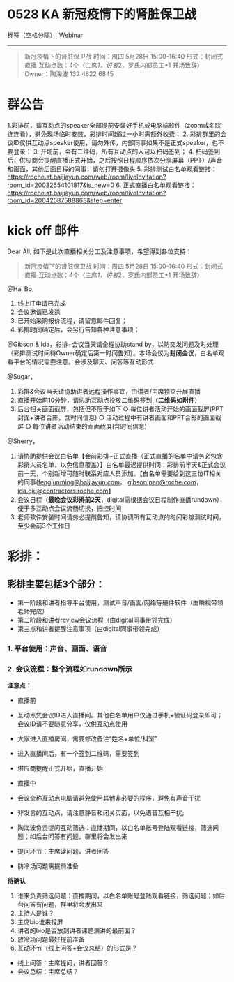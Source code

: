 # 0528 KA 新冠疫情下的肾脏保卫战

标签（空格分隔）：Webinar

---
> 新冠疫情下的肾脏保卫战
时间：周四 5月28日 15:00-16:40
形式：封闭式直播
互动点数：4个（主席*1，讲者*2，罗氏内部员工*1 开场致辞）
Owner：陶海波  132 4822 6845


# 群公告
1.彩排前，请互动点的speaker全部提前安装好手机或电脑端软件（zoom或名院连连看），避免现场临时安装，彩排时间超过一小时需额外收费；
2. 彩排群里的会议ID仅供互动点speaker使用，请勿外传，内部同事如果不是正式speaker，也不要登录；
3. 开场前，会有二维码，所有互动点的人可以扫码签到；
4. 扫码签到后，供应商会提醒直播正式开始，之后按照日程顺序依次分享屏幕（PPT）/声音和画面，其他后面日程的同事，请勿打开摄像头
5. 彩排测试白名单观看链接： 
https://roche.at.baijiayun.com/web/room/liveInvitation?room_id=20032654101817&is_new=0
6. 正式直播白名单观看链接：
https://roche.at.baijiayun.com/web/room/liveInvitation?room_id=20042587588863&step=enter



# kick off 邮件
Dear All,
如下是此次直播相关分工及注意事项，希望得到各位支持：

> 新冠疫情下的肾脏保卫战
时间：周四 5月28日 15:00-16:40
形式：封闭式直播
互动点数：4个（主席*1，讲者*2，罗氏内部员工*1 开场致辞）

@Hai Bo,
1. 线上IT申请已完成
2. 会议邀请已发送
3. 已开始采购报价流程，请留意邮件回复；
4. 彩排时间确定后，会另行告知各种注意事项；


@Gibson & Ida，彩排+会议当天请全程协助stand by，以防突发问题及时处理（彩排测试时间待Owner确定后第一时间告知）。本场会议为**封闭会议**，白名单观看平台的情况需要注意。会涉及聊天、问答等互动形式

@Sugar，
1. 彩排&会议当天请协助讲者远程操作事宜，由讲者/主席独立开展直播
2. 直播开始前10分钟，请协助互动点投放二维码签到（**二维码如附件**）
3. 后台相关画面截屏，包括但不限于如下
	○ 每位讲者活动开始的画面截屏(PPT封面+讲者合影，含时间信息)
	○ 活动过程中有讲者画面和PPT合影的画面截屏
	○ 每位讲者活动结束的画面截屏(含时间信息)

@Sherry，
1. 请协助提供会议白名单【会前彩排+正式直播（正式直播的名单中请务必包含彩排人员名单，以免信息覆盖）】白名单最迟提供时间：彩排前半天&正式会议前一天，个别新增可随时联系对应人员添加。【白名单需要给到这三位IT相关的同事(fengjunming@baijiayun.com， gibson.pan@roche.com，ida.qiu@contractors.roche.com】
2. 会议日程（**最晚会议彩排前2天**，digital需根据会议日程制作直播rundown），便于多互动点会议流畅切换，把控时间  
3. 老师软件安装时间请务必提前告知，请协调所有互动点的时间彩排测试时间，至少会前3个工作日

# 彩排：
## 彩排主要包括3个部分：
- 第一阶段和讲者指导平台使用，测试声音/画面/网络等硬件软件（由瞬视带领老师完成）
- 第二阶段和讲者review会议流程（由digital同事带领完成）
- 第三点和讲者提醒注意事项（由digital同事带领完成）

### 1. 平台使用：声音、画面、语音

### 2. 会议流程：整个流程如rundown所示
**注意点：**

- 直播前
 - 互动点凭会议ID进入直播间。其他白名单用户仅通过手机+验证码登录即可；会议ID请不要随意分享，仅供互动点使用
 - 大家进入直播房间，需要修改备注“姓名+单位/科室”
 - 进入直播间后，有一个签到二维码，需要签到
 - 供应商提醒正式开始，直播开始

- 直播中
 - 会议全称互动点电脑请避免使用其他非必要的程序，避免有声音干扰
 - 非发言的互动点，请注意静音和闭关页面，以免语音互相干扰;
 - 陶海波负责提问互动筛选：直播期间，以白名单账号登陆观看链接，筛选问题；如后台问答有问题，群里将会发出来
 - 提问环节：主席读问题，讲者回答
 - 防冷场问题需提前准备



**待确认**
1. 谁来负责筛选问题：直播期间，以白名单账号登陆观看链接，筛选问题；如后台问答有问题，群里将会发出来
2. 主持人是谁？
3. 主席bio谁来投屏
4. 讲者的bio是否放到讲者课题演讲的最前面？
5. 放冷场问题最好提前准备
6. 互动环节（线上问答+会议总结）的形式是？
- 线上问答：主席提问，讲者回答？
- 会议总结：主席总结？
